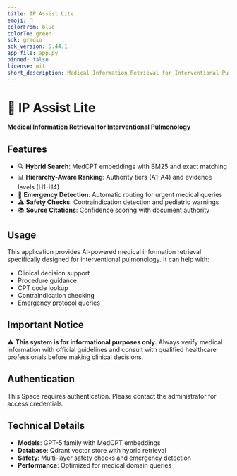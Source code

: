 ```yaml
---
title: IP Assist Lite
emoji: 🏥
colorFrom: blue
colorTo: green
sdk: gradio
sdk_version: 5.44.1
app_file: app.py
pinned: false
license: mit
short_description: Medical Information Retrieval for Interventional Pulmonology
---
```


# 🏥 IP Assist Lite

**Medical Information Retrieval for Interventional Pulmonology**

## Features

- 🔍 **Hybrid Search**: MedCPT embeddings with BM25 and exact matching
- 📊 **Hierarchy-Aware Ranking**: Authority tiers (A1-A4) and evidence levels (H1-H4)
- 🚨 **Emergency Detection**: Automatic routing for urgent medical queries
- ⚠️ **Safety Checks**: Contraindication detection and pediatric warnings
- 📚 **Source Citations**: Confidence scoring with document authority

## Usage

This application provides AI-powered medical information retrieval specifically designed for interventional pulmonology. It can help with:

- Clinical decision support
- Procedure guidance
- CPT code lookup
- Contraindication checking
- Emergency protocol queries

## Important Notice

⚠️ **This system is for informational purposes only.** Always verify medical information with official guidelines and consult with qualified healthcare professionals before making clinical decisions.

## Authentication

This Space requires authentication. Please contact the administrator for access credentials.

## Technical Details

- **Models**: GPT-5 family with MedCPT embeddings
- **Database**: Qdrant vector store with hybrid retrieval
- **Safety**: Multi-layer safety checks and emergency detection
- **Performance**: Optimized for medical domain queries